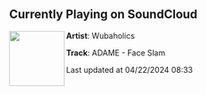 ## Currently Playing on SoundCloud

[<img align="left" width="100" src="https://i1.sndcdn.com/artworks-yoyLnc6t6ZIBibS4-8qGbQg-t500x500.jpg">](https://soundcloud.com/wubaholics/adame-face-slam?in=wubaholics/sets/adame-emotional-energy-ep)

**Artist**: Wubaholics 

**Track**: ADAME - Face Slam

Last updated at 04/22/2024 08:33
